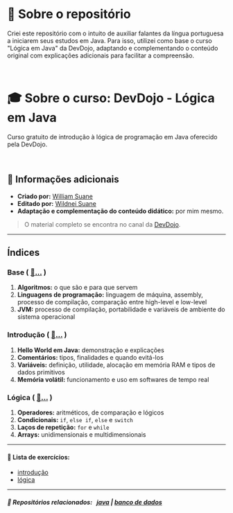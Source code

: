 # 📁 Sobre o repositório
Criei este repositório com o intuito de auxiliar falantes da língua portuguesa a iniciarem seus estudos em Java. Para isso, utilizei como base o curso "Lógica em Java" da DevDojo, adaptando e complementando o conteúdo original com explicações adicionais para facilitar a compreensão.

</br>

# 🎓 Sobre o curso: DevDojo - Lógica em Java
Curso gratuito de introdução à lógica de programação em Java oferecido pela DevDojo.

</br>

## 📌 Informações adicionais
- **Criado por:** [William Suane](https://www.linkedin.com/in/williamsuane/)
- **Editado por:** [Wildnei Suane](https://www.linkedin.com/in/wildneisuane/)
- **Adaptação e complementação do conteúdo didático:** por mim mesmo.
> O material completo se encontra no canal da [DevDojo](https://www.youtube.com/playlist?list=PL62G310vn6nH-uBTKREcUWDkOi2Q9n4OZ).

___

## Índices

### Base ( [:file_folder:...](https://github.com/FireguiQueen/logica-em-java/tree/main/src/base) )
1. **Algoritmos:** o que são e para que servem  
2. **Linguagens de programação:** linguagem de máquina, assembly, processo de compilação, comparação entre high-level e low-level  
3. **JVM:** processo de compilação, portabilidade e variáveis de ambiente do sistema operacional  

### Introdução ( [:file_folder:...](https://github.com/FireguiQueen/logica-em-java/tree/main/src/introducao) )
1. **Hello World em Java:** demonstração e explicações  
2. **Comentários:** tipos, finalidades e quando evitá-los  
3. **Variáveis:** definição, utilidade, alocação em memória RAM e tipos de dados primitivos  
4. **Memória volátil:** funcionamento e uso em softwares de tempo real  

### Lógica ( [:file_folder:...](https://github.com/FireguiQueen/logica-em-java/tree/main/src/logica) )
1. **Operadores:** aritméticos, de comparação e lógicos  
2. **Condicionais:** `if`, `else if`, `else` e `switch`  
3. **Laços de repetição:** `for` e `while`  
4. **Arrays:** unidimensionais e multidimensionais  

___

#### 📝 Lista de exercícios:
- [introdução](https://github.com/FireguiQueen/logica-em-java-devdojo/tree/main/src/introducao/exercicios)
- [lógica](https://github.com/FireguiQueen/logica-em-java-devdojo/tree/main/src/logica/00.exercicios)

___

##### 🔗 Repositórios relacionados: &nbsp; [java](https://github.com/FireguiQueen/java) | [banco de dados](https://github.com/FireguiQueen/banco-de-dados-SQL)
